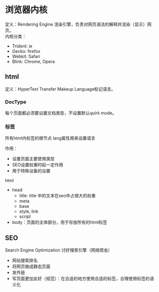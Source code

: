 # 浏览器内核

定义：Rendering Engine  渲染引擎，负责对网页语法的解释并渲染（显示）网页。     
内核分类：

- Trident: ie  
- Gecko: firefox  
- Webkit: Safari    
- Blink: Chrome, Opera

## html

定义：HyperText Transfer Makeup Language标记语言。

### DocType

每个页面都必须要设置文档类型，不设置默认quirk mode。

### <html>标签

所有html内标签的根节点
lang属性用来设置语言

作用：

- 设置页面主要使用类型
- SEO设置权重时起一定作用
- 用于特殊设备的设置

html

- head
  - title: title 中的文本在seo中占很大的权重
  - meta
  - base
  - style, link
  - script
- body：页面的主体部分，用于存放所有的html标签

## SEO

Search Engine Optimization 讨好搜索引擎（网络爬虫）

- 网站搜索排名
- 将网页做成静态页面
- 发外链
- 写页面更加友好（规范）：在合适的地方使用合适的标签，合理使用标签的语义化




